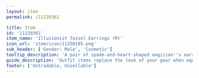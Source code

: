 ```yaml
---
layout: item
permalink: /11220361

title: Item
id: '11220361'
item_name: 'Illusionist Tassel Earrings (M)'
icon_url: 'item/icon/11250105.png'
sub_header: ['Gender: Male', 'Cosmetic']
tooltip_description: 'A pair of spade-and-heart-shaped magician''s earrings.'
guide_description: 'Outfit items replace the look of your gear when equipped.'
footer: ['Untradable, Unsellable']
---
```

